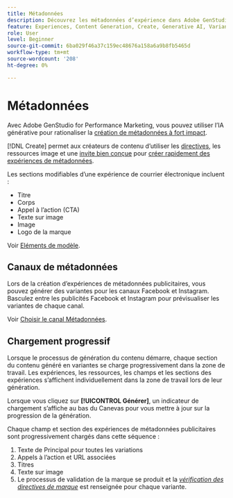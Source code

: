 ```yaml
---
title: Métadonnées
description: Découvrez les métadonnées d’expérience dans Adobe GenStudio for Performance Marketing.
feature: Experiences, Content Generation, Create, Generative AI, Variant Generation
role: User
level: Beginner
source-git-commit: 6ba029f46a37c159ec48676a158a6a9b8fb5465d
workflow-type: tm+mt
source-wordcount: '208'
ht-degree: 0%

---
```



# Métadonnées

Avec Adobe GenStudio for Performance Marketing, vous pouvez utiliser l’IA générative pour rationaliser la [création de métadonnées à fort impact](/help/tutorials/create-meta-ad.md).

[!DNL Create] permet aux créateurs de contenu d’utiliser les [directives](/help/user-guide/guidelines/overview.md), les ressources image et une [ invite bien conçue](/help/user-guide/effective-prompts.md) pour [créer rapidement des expériences de métadonnées](/help/tutorials/create-meta-ad.md).

Les sections modifiables d’une expérience de courrier électronique incluent :

* Titre
* Corps
* Appel à l’action (CTA)
* Texte sur image
* Image
* Logo de la marque

Voir [Eléments de modèle](/help/user-guide/content/use-templates.md#template-elements).

<!-- ## Meta ad capabilities

Content creators and marketers can produce brand-consistent Meta ad experiences in GenStudio for Performance Marketing. -->

## Canaux de métadonnées

Lors de la création d’expériences de métadonnées publicitaires, vous pouvez générer des variantes pour les canaux Facebook et Instagram. Basculez entre les publicités Facebook et Instagram pour prévisualiser les variantes de chaque canal.

Voir [Choisir le canal Métadonnées](/help/tutorials/create-meta-ad.md#choose-meta-ads-channel).

## Chargement progressif

Lorsque le processus de génération du contenu démarre, chaque section du contenu généré en variantes se charge progressivement dans la zone de travail. Les expériences, les ressources, les champs et les sections des expériences s’affichent individuellement dans la zone de travail lors de leur génération.

Lorsque vous cliquez sur **[!UICONTROL Générer]**, un indicateur de chargement s’affiche au bas du Canevas pour vous mettre à jour sur la progression de la génération.

Chaque champ et section des expériences de métadonnées publicitaires sont progressivement chargés dans cette séquence :

1. Texte de Principal pour toutes les variations
1. Appels à l’action et URL associées
1. Titres
1. Texte sur image
1. Le processus de validation de la marque se produit et la [_vérification des directives de marque_](/help/user-guide/guidelines/brand-validation.md#brand-guidelines-check) est renseignée pour chaque variante.
